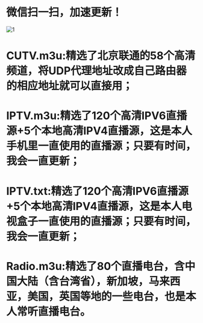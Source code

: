 # 微信扫一扫，加速更新！
![1](https://user-images.githubusercontent.com/10445218/221077036-0f571f08-a91e-417d-bd28-01479b86d4f3.png)
# CUTV.m3u:精选了北京联通的58个高清频道，将UDP代理地址改成自己路由器的相应地址就可以直接用；
# IPTV.m3u:精选了120个高清IPV6直播源+5个本地高清IPV4直播源，这是本人手机里一直使用的直播源；只要有时间，我会一直更新；
# IPTV.txt:精选了120个高清IPV6直播源+5个本地高清IPV4直播源，这是本人电视盒子一直使用的直播源；只要有时间，我会一直更新；
# Radio.m3u:精选了80个直播电台，含中国大陆（含台湾省），新加坡，马来西亚，美国，英国等地的一些电台，也是本人常听直播电台。
